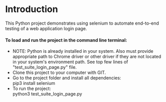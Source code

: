# Introduction
This Python project demonstrates using selenium to automate end-to-end testing of a web application login page.

<h4>To load and run the project in the command line terminal:</h4>
<p>
<ul>
  <li>
    NOTE: Python is already installed in your system.  Also must provide appropriate path to Chrome driver or other driver if they are not located in your system's environment path.  See top few lines of "test_suite_login_page.py" file.
  </li>
  <li>
    Clone this project to your computer with GIT.
  </li>
  <li>
    Go to the project folder and install all dependencies:<br>
    pip3 install selenium<br>

  </li>
  <li>
    To run the project:<br> 
    python3 test_suite_login_page.py
  </li>
</ul>
</p>